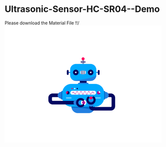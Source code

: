 # Ultrasonic-Sensor-HC-SR04--Demo
Please download the Material File !!/
![](https://github.com/ZigbeeFETSC/The-Creative-Workshop-Materials/blob/main/src/aaa.gif)
